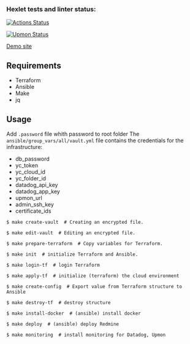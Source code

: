 ### Hexlet tests and linter status:
[![Actions Status](https://github.com/Alexander951/devops-for-programmers-project-77/actions/workflows/hexlet-check.yml/badge.svg)](https://github.com/Alexander951/devops-for-programmers-project-77/actions)

[![Upmon Status](https://www.upmon.com/badge/13f88b50-948c-4e00-bc1f-29ec08/07Xy0mSI-2.svg)](https://www.upmon.com/projects/f88d97d9-f4d9-4d01-9300-d22d9b771030/checks/)

[Demo site](https://hexlet.web-programmer.kz/)

## Requirements
- Terraform
- Ansible
- Make
- jq

## Usage
Add `.password` file whith password to root folder
The `ansible/group_vars/all/vault.yml` file contains the credentials for the infrastructure: 
- db_password
- yc_token
- yc_cloud_id
- yc_folder_id
- datadog_api_key
- datadog_app_key
- upmon_url
- admin_ssh_key
- certificate_ids



```
$ make create-vault  # Creating an encrypted file.
```
```
$ make edit-vault  # Editing an encrypted file.
```
```
$ make prepare-terraform  # Copy variables for Terraform.
```
```
$ make init  # initialize Terraform and Ansible.
```
```
$ make login-tf  # login Terraform
```
```
$ make apply-tf  # initialize (terraform) the cloud environment
```
```
$ make create-config  # Export value from Terraform structure to Ansible
```
```
$ make destroy-tf  # destroy structure
```
```
$ make install-docker  # (ansible) install docker 
```
```
$ make deploy  # (ansible) deploy Redmine 
```
```
$ make monitoring  # install monitoring for Datadog, Upmon 
```


